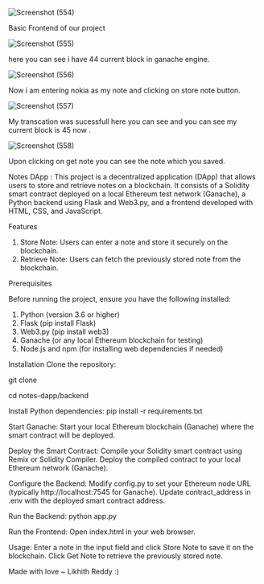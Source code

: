 ![Screenshot (554)](https://github.com/PantherForce/Blockchain-notes-web-app-/assets/114012972/4bc4f5e3-6e18-4e73-94dd-7368bb4421d4)

Basic Frontend of our project

![Screenshot (555)](https://github.com/PantherForce/Blockchain-notes-web-app-/assets/114012972/93f2e9af-bb42-48ac-89eb-02a5c8b8b350)

here you can see i have 44 current block in ganache engine.

![Screenshot (556)](https://github.com/PantherForce/Blockchain-notes-web-app-/assets/114012972/5469f696-7908-45ae-907a-60e843ad3b93)

Now i am entering nokia as my note and clicking on store note button.

![Screenshot (557)](https://github.com/PantherForce/Blockchain-notes-web-app-/assets/114012972/9fb4dfea-2d6a-49de-a498-f322af6c299f)

My transcation was sucessfull here you can see and you can see my current block is 45 now .

![Screenshot (558)](https://github.com/PantherForce/Blockchain-notes-web-app-/assets/114012972/83308dfd-aea3-468c-8969-705eb3a1305f)

Upon clicking on get note you can see the note which you saved.

Notes DApp : This project is a decentralized application (DApp) that allows users to store and retrieve notes on a blockchain. It consists of a Solidity smart contract deployed on a local Ethereum test network (Ganache), a Python backend using Flask and Web3.py, and a frontend developed with HTML, CSS, and JavaScript.

Features

1. Store Note: Users can enter a note and store it securely on the blockchain.
2. Retrieve Note: Users can fetch the previously stored note from the blockchain.

Prerequisites

Before running the project, ensure you have the following installed:

1. Python (version 3.6 or higher)
2. Flask (pip install Flask)
3. Web3.py (pip install web3)
4. Ganache (or any local Ethereum blockchain for testing)
5. Node.js and npm (for installing web dependencies if needed)

Installation
Clone the repository:

git clone <repository-url>

cd notes-dapp/backend

Install Python dependencies:
pip install -r requirements.txt

Start Ganache:
Start your local Ethereum blockchain (Ganache) where the smart contract will be deployed.

Deploy the Smart Contract:
Compile your Solidity smart contract using Remix or Solidity Compiler.
Deploy the compiled contract to your local Ethereum network (Ganache).

Configure the Backend:
Modify config.py to set your Ethereum node URL (typically http://localhost:7545 for Ganache).
Update contract_address in .env with the deployed smart contract address.

Run the Backend:
python app.py

Run the Frontend:
Open index.html in your web browser.

Usage:
Enter a note in the input field and click Store Note to save it on the blockchain.
Click Get Note to retrieve the previously stored note.

Made with love ~ Likhith Reddy :)

